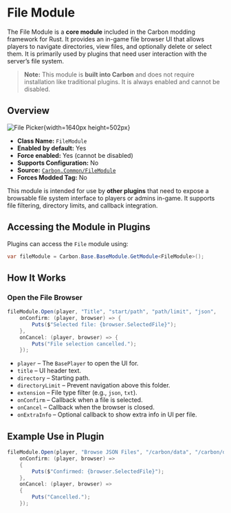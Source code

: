 # File Module

The File Module is a **core module** included in the Carbon modding framework for Rust. It provides an in-game file
browser UI that allows players to navigate directories, view files, and optionally delete or select them. It is
primarily used by plugins that need user interaction with the server’s file system.

> **Note:** This module is **built into Carbon** and does not require installation like traditional plugins. It is
> always enabled and cannot be disabled.

## Overview

![File Picker](/misc/filepicker_a.webp){width=1640px height=502px}

- **Class Name:** `FileModule`
- **Enabled by default:** Yes
- **Force enabled:** Yes (cannot be disabled)
- **Supports Configuration:** No
- **Source:** [`Carbon.Common/FileModule`](https://github.com/CarbonCommunity/Carbon.Common/blob/develop/src/Carbon/Modules/FileModule/FileModule.cs)
- **Forces Modded Tag:** No

This module is intended for use by **other plugins** that need to expose a browsable file system interface to players or
admins in-game. It supports file filtering, directory limits, and callback integration.

## Accessing the Module in Plugins

Plugins can access the `File` module using:

```csharp
var fileModule = Carbon.Base.BaseModule.GetModule<FileModule>();
```

## How It Works

### Open the File Browser

```csharp
fileModule.Open(player, "Title", "start/path", "path/limit", "json",
    onConfirm: (player, browser) => {
        Puts($"Selected file: {browser.SelectedFile}");
    },
    onCancel: (player, browser) => {
        Puts("File selection cancelled.");
    });
```

- `player` – The `BasePlayer` to open the UI for.
- `title` – UI header text.
- `directory` – Starting path.
- `directoryLimit` – Prevent navigation above this folder.
- `extension` – File type filter (e.g., `json`, `txt`).
- `onConfirm` – Callback when a file is selected.
- `onCancel` – Callback when the browser is closed.
- `onExtraInfo` – Optional callback to show extra info in UI per file.

## Example Use in Plugin

```csharp
fileModule.Open(player, "Browse JSON Files", "/carbon/data", "/carbon/data", "json",
    onConfirm: (player, browser) =>
    {
        Puts($"Confirmed: {browser.SelectedFile}");
    },
    onCancel: (player, browser) =>
    {
        Puts("Cancelled.");
    });
```
